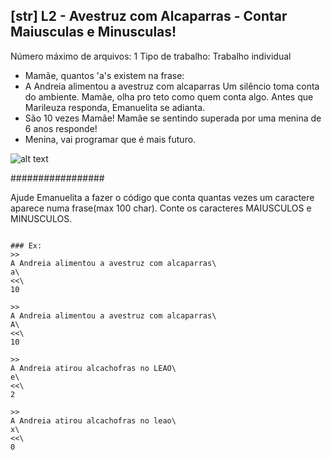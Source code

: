 ## [str] L2 - Avestruz com Alcaparras - Contar Maiusculas e Minusculas!
 Número máximo de arquivos: 1
Tipo de trabalho:  Trabalho individual
- Mamãe, quantos 'a's existem na frase:
- A Andreia alimentou a avestruz com alcaparras
Um silêncio toma conta do ambiente. Mamãe, olha pro teto
como quem conta algo. Antes que Marileuza responda, Emanuelita se adianta.
- São 10 vezes Mamãe!
Mamãe se sentindo superada por uma menina de 6 anos responde!
- Menina, vai programar que é mais futuro.

![alt text](image.png)

#################

Ajude Emanuelita a fazer o código que conta quantas vezes um caractere aparece numa frase(max 100 char).
Conte os caracteres MAIUSCULOS e MINUSCULOS.

```

### Ex:
>>
A Andreia alimentou a avestruz com alcaparras\
a\
<<\
10

>>
A Andreia alimentou a avestruz com alcaparras\
A\
<<\
10

>>
A Andreia atirou alcachofras no LEAO\
e\
<<\
2

>>
A Andreia atirou alcachofras no leao\
x\
<<\
0